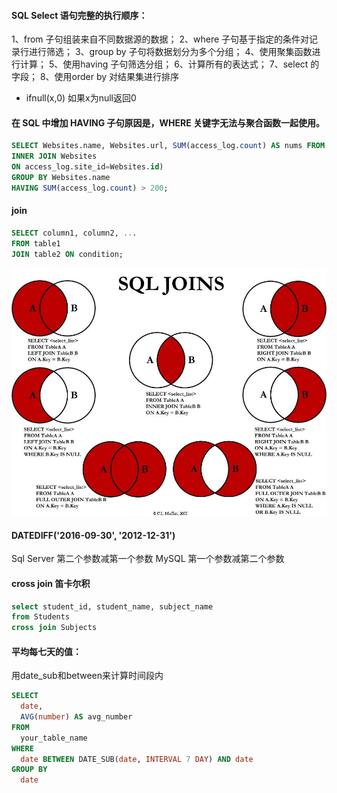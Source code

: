 #### SQL Select 语句完整的执行顺序：
1、from 子句组装来自不同数据源的数据；
2、where 子句基于指定的条件对记录行进行筛选；
3、group by 子句将数据划分为多个分组；
4、使用聚集函数进行计算；
5、使用having 子句筛选分组；
6、计算所有的表达式；
7、select 的字段；
8、使用order by 对结果集进行排序

- ifnull(x,0) 如果x为null返回0
#### 在 SQL 中增加 HAVING 子句原因是，WHERE 关键字无法与聚合函数一起使用。
```sql
SELECT Websites.name, Websites.url, SUM(access_log.count) AS nums FROM (access_log
INNER JOIN Websites
ON access_log.site_id=Websites.id)
GROUP BY Websites.name
HAVING SUM(access_log.count) > 200;
```
#### join
```sql
SELECT column1, column2, ...
FROM table1
JOIN table2 ON condition;
```
![Alt text](image.png)

#### DATEDIFF('2016-09-30', '2012-12-31')
Sql Server 第二个参数减第一个参数
MySQL 第一个参数减第二个参数

#### cross join 笛卡尔积
```sql
select student_id, student_name, subject_name
from Students
cross join Subjects
```

#### 平均每七天的值：
用date_sub和between来计算时间段内
```sql
SELECT 
  date, 
  AVG(number) AS avg_number 
FROM 
  your_table_name 
WHERE 
  date BETWEEN DATE_SUB(date, INTERVAL 7 DAY) AND date 
GROUP BY 
  date
```